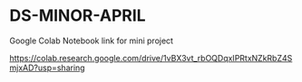 # DS-MINOR-APRIL


Google Colab Notebook link for mini project


https://colab.research.google.com/drive/1vBX3vt_rbOQDqxIPRtxNZkRbZ4SmjxAD?usp=sharing



